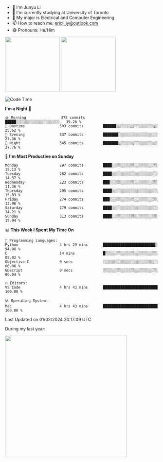 ### 
- 👨 I'm Junyu Li
- 📖 I'm currently studying at University of Toronto
- 🌱 My major is Electrical and Computer Engineering
- 📫 How to reach me: ericli.jy@outlook.com
- 😄 Pronouns: He/Him

<p align="left">  
  <img height="180em" src="https://github-readme-stats-sigma-five-48.vercel.app/api?username=ericjyli&theme=tokyonight&show_icons=true&count_private=true&include_orgs=true" />
  <img height="180em" src="https://github-readme-stats-sigma-five-48.vercel.app/api/top-langs/?username=ericjyli&theme=tokyonight&count_private=true&include_orgs=true&include_orgs=true&layout=compact" />
</p>

<!--START_SECTION:waka-->
![Code Time](http://img.shields.io/badge/Code%20Time-398%20hrs%2055%20mins-blue)

**I'm a Night 🦉** 

```text
🌞 Morning                378 commits         █████░░░░░░░░░░░░░░░░░░░░   19.26 % 
🌆 Daytime                503 commits         ██████░░░░░░░░░░░░░░░░░░░   25.62 % 
🌃 Evening                537 commits         ███████░░░░░░░░░░░░░░░░░░   27.36 % 
🌙 Night                  545 commits         ███████░░░░░░░░░░░░░░░░░░   27.76 % 
```
📅 **I'm Most Productive on Sunday** 

```text
Monday                   297 commits         ████░░░░░░░░░░░░░░░░░░░░░   15.13 % 
Tuesday                  282 commits         ████░░░░░░░░░░░░░░░░░░░░░   14.37 % 
Wednesday                223 commits         ███░░░░░░░░░░░░░░░░░░░░░░   11.36 % 
Thursday                 295 commits         ████░░░░░░░░░░░░░░░░░░░░░   15.03 % 
Friday                   274 commits         ███░░░░░░░░░░░░░░░░░░░░░░   13.96 % 
Saturday                 279 commits         ████░░░░░░░░░░░░░░░░░░░░░   14.21 % 
Sunday                   313 commits         ████░░░░░░░░░░░░░░░░░░░░░   15.94 % 
```


📊 **This Week I Spent My Time On** 

```text
💬 Programming Languages: 
Python                   4 hrs 29 mins       ████████████████████████░   94.88 % 
C                        14 mins             █░░░░░░░░░░░░░░░░░░░░░░░░   05.02 % 
Objective-C              0 secs              ░░░░░░░░░░░░░░░░░░░░░░░░░   00.06 % 
GDScript                 0 secs              ░░░░░░░░░░░░░░░░░░░░░░░░░   00.04 % 

🔥 Editors: 
VS Code                  4 hrs 43 mins       █████████████████████████   100.00 % 

💻 Operating System: 
Mac                      4 hrs 43 mins       █████████████████████████   100.00 % 
```


 Last Updated on 01/02/2024 20:17:09 UTC
<!--END_SECTION:waka-->

<p> During my last year: </p>
<img height="400em" src="https://github-readme-stats-git-master-ericjyli.vercel.app/api/wakatime?username=ericjyli&layout=compact&theme=tokyonight" />

<!--
Here are some ideas to get you started:

- 🔭 I’m currently working on ...
- 🌱 I’m currently learning ...
- 👯 I’m looking to collaborate on ...
- 🤔 I’m looking for help with ...
- 💬 Ask me about ...
- 📫 How to reach me: ...
- 😄 Pronouns: ...
- ⚡ Fun fact: ...
-->
